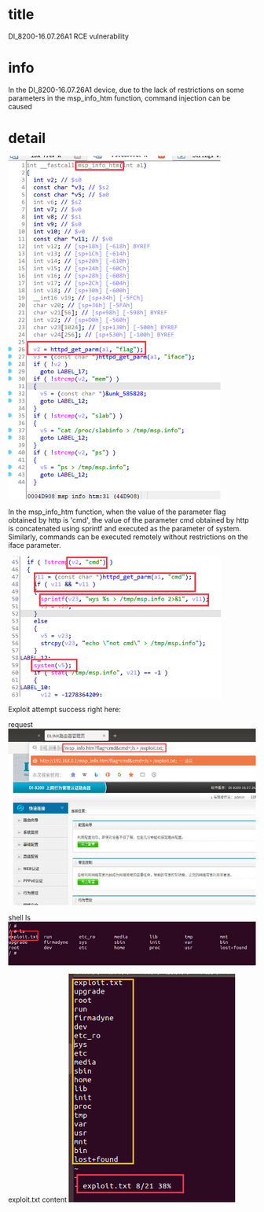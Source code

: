 # title
 DI_8200-16.07.26A1 RCE vulnerability
# info
In the DI_8200-16.07.26A1 device, due to the lack of restrictions on some parameters in the msp_info_htm function, command injection can be caused
# detail

![msp_info_htm](001_001.png)

In the msp_info_htm function, when the value of the parameter flag obtained by http is 'cmd', the value of the parameter cmd obtained by http is concatenated using sprintf and executed as the parameter of system. Similarly, commands can be executed remotely without restrictions on the iface parameter.

![parameters](001_002.png)


Exploit attempt success right here:

request
![webhttp](001_003.png)

shell ls
![webhttp](001_004.png)

exploit.txt content
![webhttp](001_005.png)
